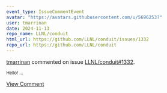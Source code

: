 ```yaml
---
event_type: IssueCommentEvent
avatar: "https://avatars.githubusercontent.com/u/5696253?"
user: tmarrinan
date: 2024-11-13
repo_name: LLNL/conduit
html_url: https://github.com/LLNL/conduit/issues/1332
repo_url: https://github.com/LLNL/conduit
---
```


<a href='https://github.com/tmarrinan' target='_blank'>tmarrinan</a> commented on issue <a href='https://github.com/LLNL/conduit/issues/1332' target='_blank'>LLNL/conduit#1332</a>.

<small>Hello!...</small>

<a href='https://github.com/LLNL/conduit/issues/1332' target='_blank'>View Comment</a>